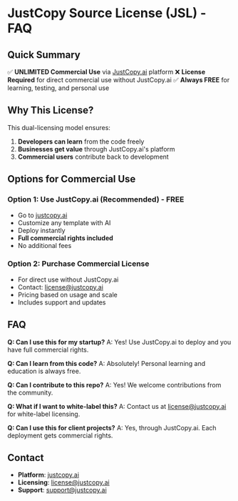 # JustCopy Source License (JSL) - FAQ

## Quick Summary

✅ **UNLIMITED Commercial Use** via [JustCopy.ai](https://justcopy.ai) platform
❌ **License Required** for direct commercial use without JustCopy.ai
✅ **Always FREE** for learning, testing, and personal use

## Why This License?

This dual-licensing model ensures:
1. **Developers can learn** from the code freely
2. **Businesses get value** through JustCopy.ai's platform
3. **Commercial users** contribute back to development

## Options for Commercial Use

### Option 1: Use JustCopy.ai (Recommended) - FREE
- Go to [justcopy.ai](https://justcopy.ai)
- Customize any template with AI
- Deploy instantly
- **Full commercial rights included**
- No additional fees

### Option 2: Purchase Commercial License
- For direct use without JustCopy.ai
- Contact: license@justcopy.ai
- Pricing based on usage and scale
- Includes support and updates

## FAQ

**Q: Can I use this for my startup?**
A: Yes! Use JustCopy.ai to deploy and you have full commercial rights.

**Q: Can I learn from this code?**
A: Absolutely! Personal learning and education is always free.

**Q: Can I contribute to this repo?**
A: Yes! We welcome contributions from the community.

**Q: What if I want to white-label this?**
A: Contact us at license@justcopy.ai for white-label licensing.

**Q: Can I use this for client projects?**
A: Yes, through JustCopy.ai. Each deployment gets commercial rights.

## Contact

- **Platform**: [justcopy.ai](https://justcopy.ai)
- **Licensing**: license@justcopy.ai
- **Support**: support@justcopy.ai